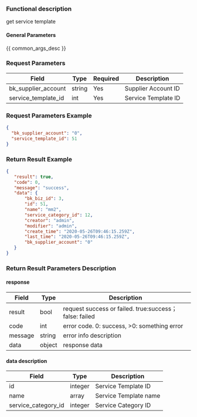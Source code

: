 ### Functional description

get service template

#### General Parameters

{{ common_args_desc }}

### Request Parameters

| Field                |  Type       | Required	   | Description                            |
|----------------------|------------|--------|-----------------------|
| bk_supplier_account  | string     |Yes     | Supplier Account ID       |
| service_template_id | int  | Yes   | Service Template ID |

### Request Parameters Example

```json
{
  "bk_supplier_account": "0",
  "service_template_id": 51
}
```

### Return Result Example

```json
{
   "result": true,
   "code": 0,
   "message": "success",
   "data": {
       "bk_biz_id": 3,
       "id": 51,
       "name": "mm2",
       "service_category_id": 12,
       "creator": "admin",
       "modifier": "admin",
       "create_time": "2020-05-26T09:46:15.259Z",
       "last_time": "2020-05-26T09:46:15.259Z",
       "bk_supplier_account": "0"
   }
}
```

### Return Result Parameters Description

#### response

| Field       | Type     | Description         |
|---|---|---|
| result | bool | request success or failed. true:success；false: failed |
| code | int | error code. 0: success, >0: something error |
| message | string | error info description |
| data | object | response data |

#### data description

| Field       | Type     | Description         |
|---|---|---|
|id|integer|Service Template ID|
|name|array|Service Template name|
|service_category_id|integer|Service Category ID|
